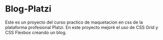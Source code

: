 # Blog-Platzi
Este es un proyecto del curso practico de maquetacion en css de la plataforma profesional Platzi. En este proyecto mejoré el uso de CSS Grid y CSS Flexbox creando un blog.
